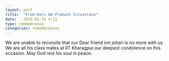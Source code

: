 ```yaml
---
layout: post
title:  "From Hari Om Prakash Srivastava"
date:   2015-03-31 4:11
type: remembrance
categories: remembrances
---
```


We are unable to reconsile that our Dear friend om johari is no more with us.
We are all his class mates at IIT Kharagpur.our deepest condolence on this occasion.
May God rest his soul in peace.
